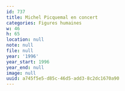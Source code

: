 ```yaml
---
id: 737
title: Michel Picquemal en concert
categories: Figures humaines
w: 46
h: 65
location: null
note: null
file: null
year: '1996'
year_start: 1996
year_end: null
image: null
uuid: a745f5e5-d85c-46d5-add3-8c2dc1670a90
---
```


